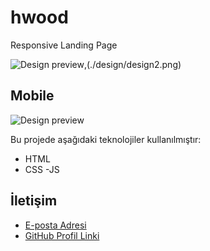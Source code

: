 # hwood

Responsive Landing Page

![Design preview](./design/design1.png),(./design/design2.png)


## Mobile
![Design preview](./design/design2.png)

Bu projede aşağıdaki teknolojiler kullanılmıştır:

- HTML
- CSS
  -JS



## İletişim

- [E-posta Adresi](efekanheper@icloud.com)
- [GitHub Profil Linki](https://github.com/efekanheper)
